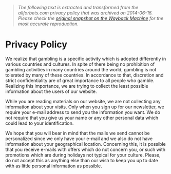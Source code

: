 > *The following text is extracted and transformed from the allforbets.com privacy policy that was archived on 2014-06-16. Please check the [original snapshot on the Wayback Machine](https://web.archive.org/web/20140616101656id_/http%3A//www.allforbets.com/en/page/19/privacy-policy) for the most accurate reproduction.*

# Privacy Policy

We realize that gambling is a specific activity which is adopted differently in various countries and cultures. In spite of there being no prohibition of gambling activities in many countries around the world, gambling is not tolerated by many of these countries. In accordance to that, discretion and strict confidentiality are of great importance to all people who gamble. Realizing this importance, we are trying to collect the least possible information about the users of our website.

While you are reading materials on our website, we are not collecting any information about your visits. Only when you sign up for our newsletter, we require your e-mail address to send you the information you want. We do not require that you give us your name or any other personal data which could lead to your identification.

We hope that you will bear in mind that the mails we send cannot be personalized since we only have your e-mail and we also do not have information about your geographical location. Concerning this, it is possible that you receive e-mails with offers which do not concern you, or such with promotions which are during holidays not typical for your culture. Please, do not accept this as anything else than our wish to keep you up to date with as little personal information as possible.

